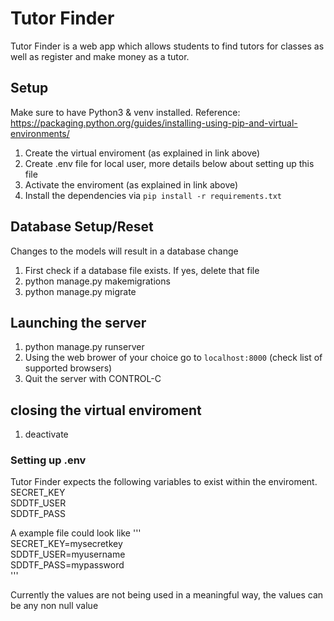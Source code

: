 # Tutor Finder

Tutor Finder is a web app which allows students to find tutors
for classes as well as register and make money as a tutor.

## Setup
Make sure to have Python3 & venv installed.
Reference: https://packaging.python.org/guides/installing-using-pip-and-virtual-environments/

1. Create the virtual enviroment (as explained in link above)
2. Create .env file for local user, more details below about setting up this file
3. Activate the enviroment (as explained in link above)
4. Install the dependencies via `pip install -r requirements.txt`

## Database Setup/Reset

Changes to the models will result in a database change

1. First check if a database file exists. If yes, delete that file
2. python manage.py makemigrations
3. python manage.py migrate

## Launching the server
1. python manage.py runserver
2. Using the web brower of your choice go to `localhost:8000` (check list of supported browsers)
3. Quit the server with CONTROL-C 

## closing the virtual enviroment
1. deactivate

### Setting up .env
Tutor Finder expects the following variables to exist within the enviroment. 
SECRET_KEY  
SDDTF_USER  
SDDTF_PASS  

A example file could look like
'''  
SECRET_KEY=mysecretkey  
SDDTF_USER=myusername  
SDDTF_PASS=mypassword  
'''  

Currently the values are not being used in a meaningful way, the values can be any non
null value
